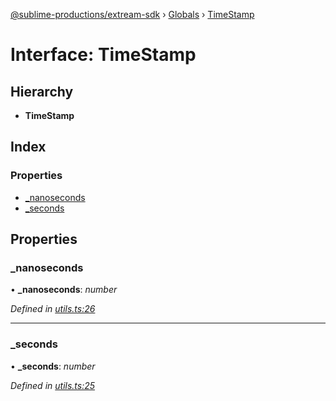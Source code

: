 [@sublime-productions/extream-sdk](../README.md) › [Globals](../globals.md) › [TimeStamp](timestamp.md)

# Interface: TimeStamp

## Hierarchy

* **TimeStamp**

## Index

### Properties

* [_nanoseconds](timestamp.md#_nanoseconds)
* [_seconds](timestamp.md#_seconds)

## Properties

###  _nanoseconds

• **_nanoseconds**: *number*

*Defined in [utils.ts:26](https://github.com/Extream-SaaS/ex-sdk/blob/c40df84/src/utils.ts#L26)*

___

###  _seconds

• **_seconds**: *number*

*Defined in [utils.ts:25](https://github.com/Extream-SaaS/ex-sdk/blob/c40df84/src/utils.ts#L25)*
